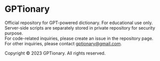 # GPTionary
Official repository for GPT-powered dictionary. For educational use only.   
Server-side scripts are separately stored in private repository for security purpose.  
For code-related inquiries, please create an issue in the repository page.  
For other inquiries, please contact gptionary@gmail.com.
  
Copyright © 2023 GPTionary. All rights reserved.
